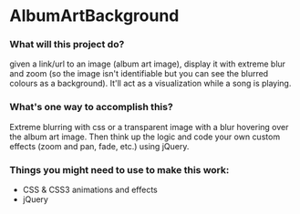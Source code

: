 # AlbumArtBackground #

### What will this project do? ###
given a link/url to an image (album art image), display it with extreme blur and zoom (so the image isn't identifiable but you can see the blurred colours as a background). It'll act as a visualization while a song is playing.

### What's one way to accomplish this? ###
Extreme blurring with css or a transparent image with a blur hovering over the album art image. Then think up the logic and code your own custom effects (zoom and pan, fade, etc.) using jQuery.

### Things you might need to use to make this work: ###
* CSS & CSS3 animations and effects
* jQuery